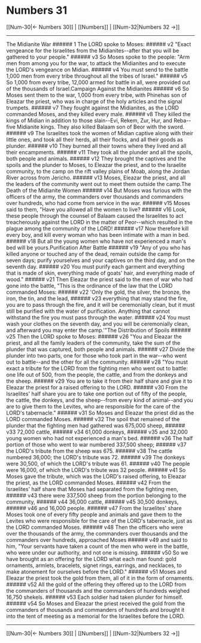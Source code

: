 # Numbers 31

[[Num-30|← Numbers 30]] | [[Numbers]] | [[Num-32|Numbers 32 →]]
***

The Midianite War ###### 1 The LORD spoke to Moses: ###### v2 "Exact vengeance for the Israelites from the Midianites--after that you will be gathered to your people." ###### v3 So Moses spoke to the people: "Arm men from among you for the war, to attack the Midianites and to execute the LORD's vengeance on Midian. ###### v4 You must send to the battle 1,000 men from every tribe throughout all the tribes of Israel." ###### v5 So 1,000 from every tribe, 12,000 armed for battle in all, were provided out of the thousands of Israel.Campaign Against the Midianites ###### v6 So Moses sent them to the war, 1,000 from every tribe, with Phinehas son of Eleazar the priest, who was in charge of the holy articles and the signal trumpets. ###### v7 They fought against the Midianites, as the LORD commanded Moses, and they killed every male. ###### v8 They killed the kings of Midian in addition to those slain--Evi, Rekem, Zur, Hur, and Reba--five Midianite kings. They also killed Balaam son of Beor with the sword. ###### v9 The Israelites took the women of Midian captive along with their little ones, and took all their herds, all their flocks, and all their goods as plunder. ###### v10 They burned all their towns where they lived and all their encampments. ###### v11 They took all the plunder and all the spoils, both people and animals. ###### v12 They brought the captives and the spoils and the plunder to Moses, to Eleazar the priest, and to the Israelite community, to the camp on the rift valley plains of Moab, along the Jordan River across from Jericho. ###### v13 Moses, Eleazar the priest, and all the leaders of the community went out to meet them outside the camp.The Death of the Midianite Women ###### v14 But Moses was furious with the officers of the army, the commanders over thousands and commanders over hundreds, who had come from service in the war. ###### v15 Moses said to them, "Have you allowed all the women to live? ###### v16 Look, these people through the counsel of Balaam caused the Israelites to act treacherously against the LORD in the matter of Peor--which resulted in the plague among the community of the LORD! ###### v17 Now therefore kill every boy, and kill every woman who has been intimate with a man in bed. ###### v18 But all the young women who have not experienced a man's bed will be yours.Purification After Battle ###### v19 "Any of you who has killed anyone or touched any of the dead, remain outside the camp for seven days; purify yourselves and your captives on the third day, and on the seventh day. ###### v20 You must purify each garment and everything that is made of skin, everything made of goats' hair, and everything made of wood." ###### v21 Then Eleazar the priest said to the men of war who had gone into the battle, "This is the ordinance of the law that the LORD commanded Moses: ###### v22 'Only the gold, the silver, the bronze, the iron, the tin, and the lead, ###### v23 everything that may stand the fire, you are to pass through the fire, and it will be ceremonially clean, but it must still be purified with the water of purification. Anything that cannot withstand the fire you must pass through the water. ###### v24 You must wash your clothes on the seventh day, and you will be ceremonially clean, and afterward you may enter the camp.'"The Distribution of Spoils ###### v25 Then the LORD spoke to Moses: ###### v26 "You and Eleazar the priest, and all the family leaders of the community, take the sum of the plunder that was captured, both people and animals. ###### v27 Divide the plunder into two parts, one for those who took part in the war--who went out to battle--and the other for all the community. ###### v28 "You must exact a tribute for the LORD from the fighting men who went out to battle: one life out of 500, from the people, the cattle, and from the donkeys and the sheep. ###### v29 You are to take it from their half share and give it to Eleazar the priest for a raised offering to the LORD. ###### v30 From the Israelites' half share you are to take one portion out of fifty of the people, the cattle, the donkeys, and the sheep--from every kind of animal--and you are to give them to the Levites, who are responsible for the care of the LORD's tabernacle." ###### v31 So Moses and Eleazar the priest did as the LORD commanded Moses. ###### v32 The spoil that remained of the plunder that the fighting men had gathered was 675,000 sheep, ###### v33 72,000 cattle, ###### v34 61,000 donkeys, ###### v35 and 32,000 young women who had not experienced a man's bed. ###### v36 The half portion of those who went to war numbered 337,500 sheep; ###### v37 the LORD's tribute from the sheep was 675. ###### v38 The cattle numbered 36,000; the LORD's tribute was 72. ###### v39 The donkeys were 30,500, of which the LORD's tribute was 61. ###### v40 The people were 16,000, of which the LORD's tribute was 32 people. ###### v41 So Moses gave the tribute, which was the LORD's raised offering, to Eleazar the priest, as the LORD commanded Moses. ###### v42 From the Israelites' half share that Moses had separated from the fighting men, ###### v43 there were 337,500 sheep from the portion belonging to the community, ###### v44 36,000 cattle, ###### v45 30,500 donkeys, ###### v46 and 16,000 people. ###### v47 From the Israelites' share Moses took one of every fifty people and animals and gave them to the Levites who were responsible for the care of the LORD's tabernacle, just as the LORD commanded Moses. ###### v48 Then the officers who were over the thousands of the army, the commanders over thousands and the commanders over hundreds, approached Moses ###### v49 and said to him, "Your servants have taken a count of the men who were in the battle, who were under our authority, and not one is missing. ###### v50 So we have brought as an offering for the LORD what each man found: gold ornaments, armlets, bracelets, signet rings, earrings, and necklaces, to make atonement for ourselves before the LORD." ###### v51 Moses and Eleazar the priest took the gold from them, all of it in the form of ornaments. ###### v52 All the gold of the offering they offered up to the LORD from the commanders of thousands and the commanders of hundreds weighed 16,750 shekels. ###### v53 Each soldier had taken plunder for himself. ###### v54 So Moses and Eleazar the priest received the gold from the commanders of thousands and commanders of hundreds and brought it into the tent of meeting as a memorial for the Israelites before the LORD.

***
[[Num-30|← Numbers 30]] | [[Numbers]] | [[Num-32|Numbers 32 →]]
